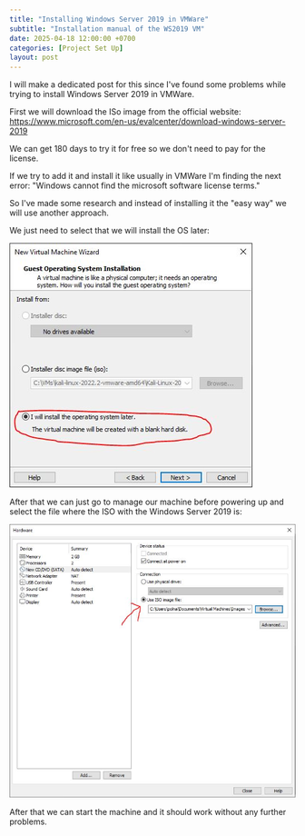 ```yaml
---
title: "Installing Windows Server 2019 in VMWare"
subtitle: "Installation manual of the WS2019 VM"
date: 2025-04-18 12:00:00 +0700
categories: [Project Set Up]
layout: post
---
```


I will make a dedicated post for this since I've found some problems while trying to install Windows Server 2019 in VMWare.

First we will download the ISo image from the official website: https://www.microsoft.com/en-us/evalcenter/download-windows-server-2019

We can get 180 days to try it for free so we don't need to pay for the license.

If we try to add it and install it like usually in VMWare I'm finding the next error: "Windows cannot find the microsoft software license terms."

So I've made some research and instead of installing it the "easy way" we will use another approach.

We just need to select that we will install the OS later:

![Manual installation](/assets/images/Manually.JPG)

After that we can just go to manage our machine before powering up and select the file where the ISO with the Windows Server 2019 is:

![Select the ISO](/assets/images/Select.JPG)

After that we can start the machine and it should work without any further problems.